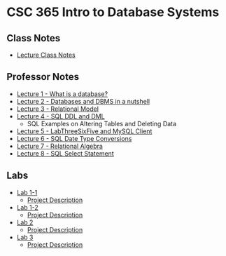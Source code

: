 # CSC 365 Intro to Database Systems

## Class Notes
- [Lecture Class Notes](./notes/lecture_notes.pdf)

## Professor Notes

- [Lecture 1 - What is a database?](./prof-notes/1-What-is-a-database.pdf)
- [Lecture 2 - Databases and DBMS in a nutshell](./prof-notes/2-Databases-DBMS.pdf)
- [Lecture 3 - Relational Model](./prof-notes/3-RelationalDataModel.pdf)
- [Lecture 4 - SQL DDL and DML](./prof-notes/4-SQLDDLDML.pdf)
    - SQL Examples on Altering Tables and Deleting Data
- [Lecture 5 - LabThreeSixFive and MySQL Client](./prof-notes/5-LabThreeSixFiveMySQL.pdf)
- [Lecture 6 - SQL Date Type Conversions](./prof-notes/6-SQLDateType.pdf)
- [Lecture 7 - Relational Algebra](./prof-notes/7-RelationalAlgebra.pdf)
- [Lecture 8 - SQL Select Statement](./prof-notes/8-SQLStatement.pdf)

## Labs

- [Lab 1-1](./labs/lab1/Lab1-1.ipynb)
    - [Project Description](./labs/lab1/lab1-1.pdf)
- [Lab 1-2](./labs/lab1/Lab1-2.ipynb)
    - [Project Description](./labs/lab1/lab1-2.pdf)
- [Lab 2]()
    - [Project Description](./labs/lab2/lab2.pdf)
- [Lab 3]()
    - [Project Description](./labs/lab3/lab3.pdf)